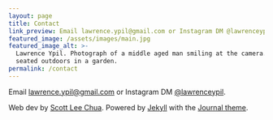 ```yaml
---
layout: page
title: Contact
link_preview: Email lawrence.ypil@gmail.com or Instagram DM @lawrenceypil.
featured_image: /assets/images/main.jpg
featured_image_alt: >-
  Lawrence Ypil. Photograph of a middle aged man smiling at the camera. He is
  seated outdoors in a garden.
permalink: /contact
---
```


Email <a href="mailto:lawrence.ypil@gmail.com" target="_blank">lawrence.ypil@gmail.com</a> or Instagram DM <a href="https://www.instagram.com/lawrenceypil" target="_blank">@lawrenceypil</a>.

<p class="footnote"> Web dev by <a target="_blank" href="https://scottleechua.com/websites">Scott Lee Chua</a>. Powered by <a target="_blank" href="https://jekyllrb.com">Jekyll</a> with the <a target="_blank" href="https://jekyllthemes.io/theme/journal-personal-jekyll-theme">Journal theme</a>. </p>
